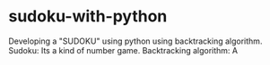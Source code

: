 # sudoku-with-python
Developing a "SUDOKU" using python using backtracking algorithm.
Sudoku: Its a kind of number game.
Backtracking algorithm: A   